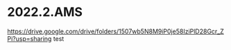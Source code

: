 # 2022.2.AMS
https://drive.google.com/drive/folders/1507wb5N8M9iP0je58IziPlD28Gcr_ZPi?usp=sharing
test